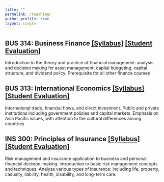 ```yaml
---
title: ""
permalink: /teaching/
author_profile: true
layout: single
---
```


## BUS 314: Business Finance [[Syllabus]](https://hamzaessaidi.github.io/files/SyllabusBUS314.pdf) [[Student Evaluation]](https://hamzaessaidi.github.io/files/EvalBUS314.pdf)

Introduction to the theory and practice of financial management: analysis and decision making for asset management, capital budgeting, capital structure, and dividend policy. Prerequisite for all other finance courses
## BUS 313: International Economics [[Syllabus]](https://hamzaessaidi.github.io/files/SyllabusBUS313.pdf) [[Student Evaluation]](https://hamzaessaidi.github.io/files/EvalBUS313.pdf)
  
International trade, financial flows, and direct investment. Public and private institutions including government policies and capital markets. Emphasis on Asia Pacific issues, with attention to the cultural differences among countries
## INS 300: Principles of Insurance [[Syllabus]](https://hamzaessaidi.github.io/files/SyllabusINS300.pdf) [[Student Evaluation]](https://hamzaessaidi.github.io/files/EvalINS300.pdf)
  
Risk management and insurance application to business and personal financial decision-making. Introduction to basic risk management concepts and techniques. Analyze various types of insurance: including life, property, casualty, liability, health, disability, and long-term care.
